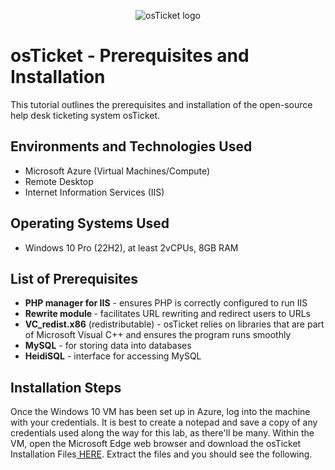 <p align="center">
<img src="https://i.imgur.com/Clzj7Xs.png" alt="osTicket logo"/>
</p>

<h1>osTicket - Prerequisites and Installation</h1>
This tutorial outlines the prerequisites and installation of the open-source help desk ticketing system osTicket.<br />

<h2>Environments and Technologies Used</h2>

- Microsoft Azure (Virtual Machines/Compute)
- Remote Desktop
- Internet Information Services (IIS)

<h2>Operating Systems Used </h2>

- Windows 10 Pro </b> (22H2), at least 2vCPUs, 8GB RAM

<h2>List of Prerequisites</h2>

- <b>PHP manager for IIS</b> - ensures PHP is correctly configured to run IIS
- <b>Rewrite module </b> - facilitates URL rewriting and redirect users to URLs
- <b>VC_redist.x86</b> (redistributable) - osTicket relies on libraries that are part of Microsoft Visual C++ and ensures the program runs smoothly
- <b>MySQL</b> - for storing data into databases
- <b>HeidiSQL</b> - interface for accessing MySQL 


<h2>Installation Steps</h2>
<p>
Once the Windows 10 VM has been set up in Azure, log into the machine with your credentials. It is best to create a notepad and save a copy of any credentials used along the way for this lab, as there'll be many.
Within the VM, open the Microsoft Edge web browser and download the osTicket Installation Files<a href= https://drive.google.com/uc?export=download&id=1b3RBkXTLNGXbibeMuAynkfzdBC1NnqaD> HERE</a>. Extract the files and you should see the following.
